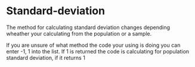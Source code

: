 # Standard-deviation
The method for calculating standard deviation changes depending wheather your calculating from the population or a sample.

If you are unsure of what method the code your using is doing you can enter -1, 1 into the list. If 1 is returned the code is calculating for population standard deviation, if it returns 1
